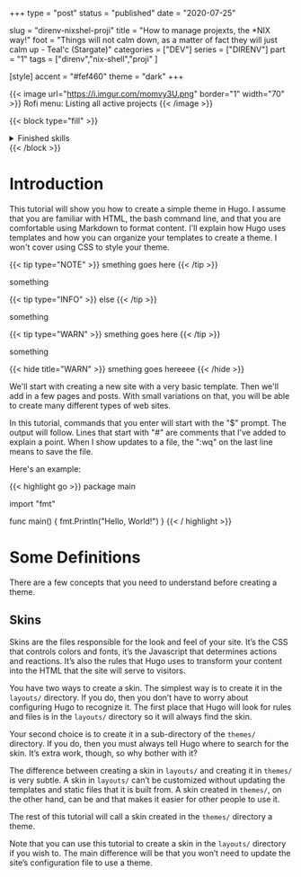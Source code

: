 +++
type = "post"
status = "published"
date = "2020-07-25"

slug = "direnv-nixshel-proji"
title = "How to manage projexts, the *NIX way!"
foot = "Things will not calm down, as a matter of fact they will just calm up - Teal'c (Stargate)"
categories = ["DEV"]
series = ["DIRENV"]
part = "1"
tags = ["direnv","nix-shell","proji" ]

[style]
    accent = "#fef460"
    theme = "dark"
+++


{{< image url="https://i.imgur.com/momvy3U.png" border="1" width="70" >}} Rofi menu: Listing all active projects {{< /image >}}

{{< block type="fill" >}}
<details class="dropdown">
  <summary>Finished skills</summary>
  smething goes here
</details>
{{< /block >}}





# Introduction

This tutorial will show you how to create a simple theme in Hugo. I assume that you are familiar with HTML, the bash command line, and that you are comfortable using Markdown to format content. I'll explain how Hugo uses templates and how you can organize your templates to create a theme. I won't cover using CSS to style your theme.

{{< tip type="NOTE" >}}
smething goes here
{{< /tip >}}

something


{{< tip type="INFO" >}}
else
{{< /tip >}}

something


{{< tip type="WARN" >}}
smething goes here
{{< /tip >}}

something

{{< hide title="WARN" >}}
smething goes hereeee
{{< /hide >}}



We'll start with creating a new site with a very basic template. Then we'll add in a few pages and posts. With small variations on that, you will be able to create many different types of web sites.

In this tutorial, commands that you enter will start with the "$" prompt. The output will follow. Lines that start with "#" are comments that I've added to explain a point. When I show updates to a file, the ":wq" on the last line means to save the file.

Here's an example:

{{< highlight go >}}
package main

import "fmt"

func main() {
	fmt.Println("Hello, World!")
}
{{< / highlight >}}


# Some Definitions

There are a few concepts that you need to understand before creating a theme.

## Skins

Skins are the files responsible for the look and feel of your site. It’s the CSS that controls colors and fonts, it’s the Javascript that determines actions and reactions. It’s also the rules that Hugo uses to transform your content into the HTML that the site will serve to visitors.

You have two ways to create a skin. The simplest way is to create it in the ```layouts/``` directory. If you do, then you don’t have to worry about configuring Hugo to recognize it. The first place that Hugo will look for rules and files is in the ```layouts/``` directory so it will always find the skin.

Your second choice is to create it in a sub-directory of the ```themes/``` directory. If you do, then you must always tell Hugo where to search for the skin. It’s extra work, though, so why bother with it?

The difference between creating a skin in ```layouts/``` and creating it in ```themes/``` is very subtle. A skin in ```layouts/``` can’t be customized without updating the templates and static files that it is built from. A skin created in ```themes/```, on the other hand, can be and that makes it easier for other people to use it.

The rest of this tutorial will call a skin created in the ```themes/``` directory a theme.

Note that you can use this tutorial to create a skin in the ```layouts/``` directory if you wish to. The main difference will be that you won’t need to update the site’s configuration file to use a theme.
